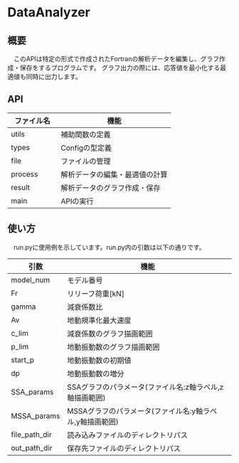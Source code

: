 # DataAnalyzer
## 概要
　このAPIは特定の形式で作成されたFortranの解析データを編集し、グラフ作成・保存をするプログラムです。
グラフ出力の際には、応答値を最小化する最適値も同時に出力します。

## API
| ファイル名　| 機能　|
| - | - |
| utils | 補助関数の定義　|
| types | Configの型定義　|
| file | ファイルの管理 |
| process | 解析データの編集・最適値の計算 |
| result | 解析データのグラフ作成・保存　|
| main | APIの実行　|

## 使い方
　run.pyに使用例を示しています。run.py内の引数は以下の通りです。

| 引数　| 機能　|
| - | - |
| model_num | モデル番号　|
| Fr | リリーフ荷重[kN]　|
| gamma | 減衰係数比 |
| Av | 地動規準化最大速度 |
| c_lim | 減衰係数のグラフ描画範囲　|
| p_lim | 地動振動数のグラフ描画範囲　|
| start_p | 地動振動数の初期値　|
| dp | 地動振動数の増分　|
| SSA_params | SSAグラフのパラメータ(ファイル名:z軸ラベル,z軸描画範囲)　|
| MSSA_params | MSSAグラフのパラメータ(ファイル名:y軸ラベル,y軸描画範囲)　|
| file_path_dir | 読み込みファイルのディレクトリパス |
| out_path_dir | 保存先ファイルのディレクトリパス |

